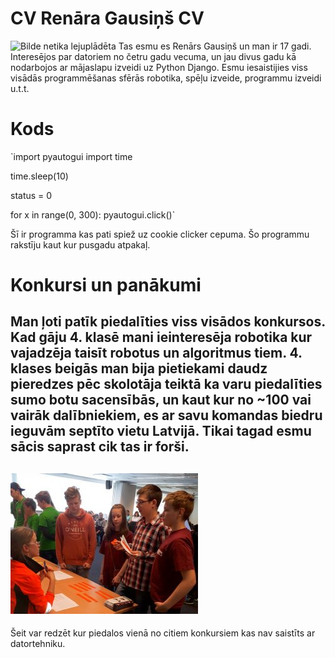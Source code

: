 # CV Renāra Gausiņš CV
![Bilde netika lejuplādēta](https://cdn.discordapp.com/attachments/712432238658322513/806105436679700510/unknown.png)
Tas esmu es Renārs Gausiņš un man ir 17 gadi. Interesējos par datoriem no četru gadu vecuma, un jau divus gadu kā nodarbojos ar mājaslapu izveidi uz Python Django. Esmu iesaistijies viss visādās programmēšanas sfērās robotika, spēļu izveide, programmu izveidi u.t.t.

# Kods

`import pyautogui
import time

time.sleep(10)

status = 0

for x in range(0, 300):
    pyautogui.click()`



Šī ir programma kas pati spiež uz cookie clicker cepuma. Šo programmu rakstīju kaut kur pusgadu atpakaļ.

# Konkursi un panākumi

Man ļoti patīk piedalīties viss visādos konkursos. Kad gāju 4. klasē mani ieinteresēja robotika kur vajadzēja taisīt robotus un algoritmus tiem. 4. klases beigās man bija pietiekami daudz pieredzes pēc skolotāja teiktā ka varu piedalīties sumo botu sacensībās, un kaut kur no ~100 vai vairāk dalībniekiem, es ar savu komandas biedru ieguvām septīto vietu Latvijā. Tikai tagad esmu sācis saprast cik tas ir forši.
---
![Bilde netika lejuplādēta](bilde.jpg)
---
Šeit var redzēt kur piedalos vienā no citiem konkursiem kas nav saistīts ar datortehniku.
